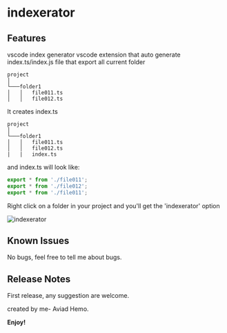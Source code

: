 # indexerator 

## Features

vscode index generator
vscode extension that auto generate index.ts/index.js file that export all current folder

```
project
│
└───folder1
│   │   file011.ts
│   │   file012.ts

```

It creates index.ts
```
project
│
└───folder1
│   │   file011.ts
│   │   file012.ts
|   |   index.ts

```

and index.ts will look like:
```javascript
export * from './file011';
export * from './file012';
export * from './file011';

```




Right click on a folder in your project and you'll get the 'indexerator' option

![indexerator](https://gitlab.com/aviadhemo/screenshot/raw/master/screenshot.jpg)



## Known Issues

No bugs, feel free to tell me about bugs.

## Release Notes

First release, any suggestion are welcome.

created by me- Aviad Hemo.

**Enjoy!**

